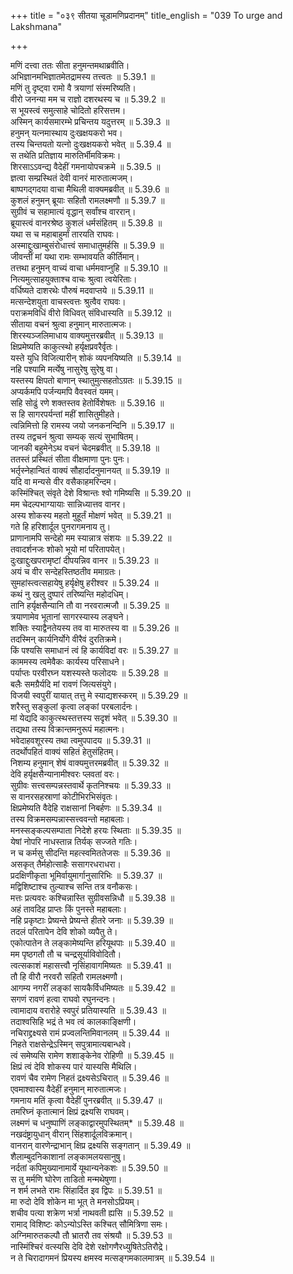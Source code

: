 +++
title = "०३९ सीतया चूडामणिप्रदानम्"
title_english = "039 To urge and Lakshmana"

+++


  
मणिं दत्त्वा ततः सीता हनुमन्तमथाब्रवीति।  
अभिज्ञानमभिज्ञातमेतद्रामस्य तत्त्वतः ॥ 5.39.1 ॥   
मणिं तु दृष्ट्वा रामो वै त्रयाणां संस्मरिष्यति।  
वीरो जनन्या मम च राज्ञो दशरथस्य च ॥ 5.39.2 ॥   
स भूयस्त्वं समुत्साहे चोदितो हरिसत्तम।  
अस्मिन् कार्यसमारम्भे प्रचिन्तय यदुत्तरम् ॥ 5.39.3 ॥   
हनुमन् यत्नमास्थाय दुःखक्षयकरो भव।  
तस्य चिन्तयतो यत्नो दुःखक्षयकरो भवेत् ॥ 5.39.4 ॥   
स तथेति प्रतिज्ञाय मारुतिर्भीमविक्रमः।  
शिरसाऽऽवन्द्य वैदेहीं गमनायोपचक्रमे ॥ 5.39.5 ॥   
ज्ञत्वा सम्प्रस्थितं देवी वानरं मारुतात्मजम्।  
बाष्पगद्गदया वाचा मैथिली वाक्यमब्रवीत् ॥ 5.39.6 ॥   
कुशलं हनुमन् ब्रूयाः सहितौ रामलक्ष्मणौ ॥ 5.39.7 ॥   
सुग्रीवं च सहामात्यं वृद्धान् सर्वांश्च वाररान्।  
ब्रूयास्त्वं वानरश्रेष्ठ कुशलं धर्मसंहितम् ॥ 5.39.8 ॥   
यथा स च महाबाहुर्मां तारयति राघवः।  
अस्माद्दुःखाम्बुसंरोधात्त्वं समाधातुमर्हसि ॥ 5.39.9 ॥   
जीवन्तीं मां यथा रामः सम्भावयति कीर्तिमान्।  
तत्तथा हनुमन् वाच्यं वाचा धर्ममवाप्नुहि ॥ 5.39.10 ॥   
नित्यमुत्साहयुक्ताश्च वाचः श्रुत्वा त्वयेरिताः।  
वर्धिष्यते दाशरथेः पौरुषं मदवाप्तये ॥ 5.39.11 ॥   
मत्सन्देशयुता वाचस्त्वत्तः श्रुत्वैव राघवः।  
पराक्रमविधिं वीरो विधिवत् संविधास्यति ॥ 5.39.12 ॥   
सीताया वचनं श्रुत्वा हनुमान् मारुतात्मजः।  
शिरस्यञ्जलिमाधाय वाक्यमुत्तरब्रवीत् ॥ 5.39.13 ॥   
क्षिप्रमेष्यति काकुत्स्थो हर्यृक्षप्रवरैर्वृतः।  
यस्ते युधि विजित्यारीन् शोकं व्यपनयिष्यति ॥ 5.39.14 ॥   
नहि पश्यामि मर्त्येषु नासुरेषु सुरेषु वा।  
यस्तस्य क्षिपतो बाणान् स्थातुमुत्सहतोऽग्रतः ॥ 5.39.15 ॥   
अप्यर्कमपि पर्जन्यमपि वैवस्वतं यमम्।  
सहि सोढुं रणे शक्तस्तव हेतोर्विशेषतः ॥ 5.39.16 ॥   
स हि सागरपर्यन्तां महीं शासितुमीहते।  
त्वन्निमित्तो हि रामस्य जयो जनकनन्दिनि ॥ 5.39.17 ॥   
तस्य तद्वचनं श्रुत्वा सम्यक् सत्यं सुभाषितम्।  
जानकी बहुमेनेऽथ वचनं चेदमब्रवीत् ॥ 5.39.18 ॥   
ततस्तं प्रस्थितं सीता वीक्षमाणा पुनः पुनः।  
भर्तृस्नेहान्वितं वाक्यं सौहार्दादनुमानयत् ॥ 5.39.19 ॥   
यदि वा मन्यसे वीर वसैकाहमरिन्दम।  
कस्मिंश्चित् संवृते देशे विश्रान्तः श्वो गमिष्यसि ॥ 5.39.20 ॥   
मम चेदल्पभाग्यायाः सान्निध्यात्तव वानर।  
अस्य शोकस्य महतो मुहूर्तं मोक्षणं भवेत् ॥ 5.39.21 ॥   
गते हि हरिशार्दूल पुनरागमनाय तु।  
प्राणानामपि सन्देहो मम स्यान्नात्र संशयः ॥ 5.39.22 ॥   
तवादर्शनजः शोको भूयो मां परितापयेत्।  
दुःखाद्दुःखपरामृष्टां दीपयन्निव वानर ॥ 5.39.23 ॥   
अयं च वीर सन्देहस्तिष्ठतीव ममाग्रतः।  
सुमहांस्त्वत्सहायेषु हर्यृक्षेषु हरीश्वर ॥ 5.39.24 ॥   
कथं नु खलु दुष्पारं तरिष्यन्ति महोदधिम्।  
तानि हर्यृक्षसैन्यानि तौ वा नरवरात्मजौ ॥ 5.39.25 ॥   
त्रयाणामेव भूतानां सागरस्यास्य लङ्घने।  
शक्तिः स्याद्वैनतेयस्य तव वा मारुतस्य वा ॥ 5.39.26 ॥   
तदस्मिन् कार्यनिर्योगे वीरैवं दुरतिक्रमे।  
किं पश्यसि समाधानं त्वं हि कार्यविदां वरः ॥ 5.39.27 ॥   
काममस्य त्वमेवैकः कार्यस्य परिसाधने।  
पर्याप्तः परवीरघ्न यशस्यस्ते फलोदयः ॥ 5.39.28 ॥   
बलैः समग्रैर्यदि मां रावणं जित्यसंयुगे।  
विजयी स्वपुरीं यायात् तत्तु मे स्याद्यशस्करम् ॥ 5.39.29 ॥   
शरैस्तु सङ्कुलां कृत्वा लङ्कां परबलार्दनः।  
मां येद्यदि काकुत्स्थस्तत्तस्य सदृशं भवेत् ॥ 5.39.30 ॥   
तद्यथा तस्य विक्रान्तमनुरूपं महात्मनः।  
भवेदाहवशूरस्य तथा त्वमुपपादय ॥ 5.39.31 ॥   
तदर्थोपहितं वाक्यं सहितं हेतुसंहितम्।  
निशम्य हनुमान् शेषं वाक्यमुत्तरमब्रवीत् ॥ 5.39.32 ॥   
देवि हर्यृक्षसैन्यानामीश्वरः प्लवतां वरः।  
सुग्रीवः सत्त्वसम्पन्नस्तवार्थे कृतनिश्चयः ॥ 5.39.33 ॥   
स वानरसहस्राणां कोटीभिरभिसंवृतः।  
क्षिप्रमेष्यति वैदेहि राक्षसानां निबर्हणः ॥ 5.39.34 ॥   
तस्य विक्रमसम्पन्नास्सत्त्ववन्तो महाबलाः।  
मनस्सङ्कल्पसम्पाता निदेशे हरयः स्थिताः ॥ 5.39.35 ॥   
येषां नोपरि नाधस्तान्न तिर्यक् सज्जते गतिः।  
न च कर्मसु सीदन्ति महत्स्वमिततेजसः ॥ 5.39.36 ॥   
असकृत् तैर्महोत्साहैः ससागरधराधरा।  
प्रदक्षिणीकृता भूमिर्वायुमार्गानुसारिभिः ॥ 5.39.37 ॥   
मद्विशिष्टाश्च तुल्याश्च सन्ति तत्र वनौकसः।  
मत्तः प्रत्यवरः कश्चिन्नास्ति सुग्रीवसन्निधौ ॥ 5.39.38 ॥   
अहं तावदिह प्राप्तः किं पुनस्ते महाबलाः।  
नहि प्रकृष्टाः प्रेष्यन्ते प्रेष्यन्ते हीतरे जनाः ॥ 5.39.39 ॥   
तदलं परितापेन देवि शोको व्यपैतु ते।  
एकोत्पातेन ते लङ्कामेष्यन्ति हरियूथपाः ॥ 5.39.40 ॥   
मम पृष्ठगतौ तौ च चन्द्रसूर्याविवोदितौ।  
त्वत्सकाशं महासत्त्वौ नृसिंहावागमिष्यतः ॥ 5.39.41 ॥   
तौ हि वीरौ नरवरौ सहितौ रामलक्ष्मणौ।  
आगम्य नगरीं लङ्कां सायकैर्विधमिष्यतः ॥ 5.39.42 ॥   
सगणं रावणं हत्वा राघवो रघुनन्दनः।  
त्वामादाय वरारोहे स्वपुरं प्रतियास्यति ॥ 5.39.43 ॥   
तदाश्वसिहि भद्रं ते भव त्वं कालकाङ्क्षिणी।  
नचिराद्द्रक्ष्यसे रामं प्रज्वलन्तिमिवानलम् ॥ 5.39.44 ॥   
निहते राक्षसेन्द्रेऽस्मिन् सपुत्रामात्यबान्धवे।  
त्वं समेष्यसि रामेण शशाङ्केनेव रोहिणी ॥ 5.39.45 ॥   
क्षिप्रं त्वं देवि शोकस्य पारं यास्यसि मैथिलि।  
रावणं चैव रामेण निहतं द्रक्ष्यसेऽचिरात् ॥ 5.39.46 ॥   
एवमाश्वास्य वैदेहीं हनुमान् मारुतात्मजः।  
गमनाय मतिं कृत्वा वैदेहीं पुनरब्रवीत् ॥ 5.39.47 ॥   
तमरिघ्नं कृतात्मानं क्षिप्रं द्रक्ष्यसि राघवम्।  
लक्ष्मणं च धनुष्पाणिं लङ्काद्वारमुपस्थितम्* ॥ 5.39.48 ॥   
नखदंष्ट्रायुधान् वीरान् सिंहशार्दूलविक्रमान्।  
वानरान् वारणेन्द्राभान् क्षिप्र द्रक्ष्यसि सङ्गतान् ॥ 5.39.49 ॥   
शैलाम्बुदनिकाशानां लङ्कामलयसानुषु।  
नर्दतां कपिमुख्यानामार्ये यूथान्यनेकशः ॥ 5.39.50 ॥   
स तु मर्मणि घोरेण ताडितो मन्मथेषुणा।  
न शर्म लभते रामः सिंहार्दित इव द्विपः ॥ 5.39.51 ॥   
मा रुदो देवि शोकेन मा भूत् ते मनसोऽप्रियम्।  
शचीव पत्या शक्रेण भर्त्रा नाथवती ह्यसि ॥ 5.39.52 ॥   
रामाद् विशिष्टः कोऽन्योऽस्ति कश्चित् सौमित्रिणा समः।  
अग्निमारुतकल्पौ तौ भ्रातरौ तव संश्रयौ ॥ 5.39.53 ॥   
नास्मिंश्चिरं वत्स्यसि देवि देशे रक्षोगणैरध्युषितेऽतिरौद्रे।  
न ते चिरादागमनं प्रियस्य क्षमस्व मत्सङ्गमकालमात्रम् ॥ 5.39.54 ॥   
